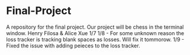 Final-Project
=============

A repository for the final project. Our project will be chess in the terminal window. Henry Filosa & Alice Xue
1/7
1/8 - For some unknown reason the loss tracker is tracking blank spaces as losses. Will fix it tommorow.
1/9 - Fixed the issue with adding peieces to the loss tracker. 

